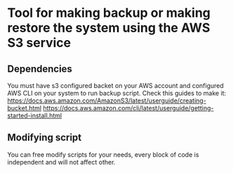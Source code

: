 # Tool for making backup or making restore the system using the AWS S3 service

## Dependencies
You must have s3 configured backet on your AWS account and configured AWS CLI on your system to run backup script.
Check this guides to make it:
https://docs.aws.amazon.com/AmazonS3/latest/userguide/creating-bucket.html
https://docs.aws.amazon.com/cli/latest/userguide/getting-started-install.html

## Modifying script
You can free modify scripts for your needs, every block of code is independent and will not affect other.
